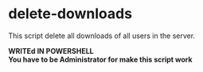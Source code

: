 # delete-downloads
This script delete all downloads of all users in the server. <BR>

<B> WRITEd IN POWERSHELL</B><BR>
<B>You have to be Administrator for make this script work </B>
